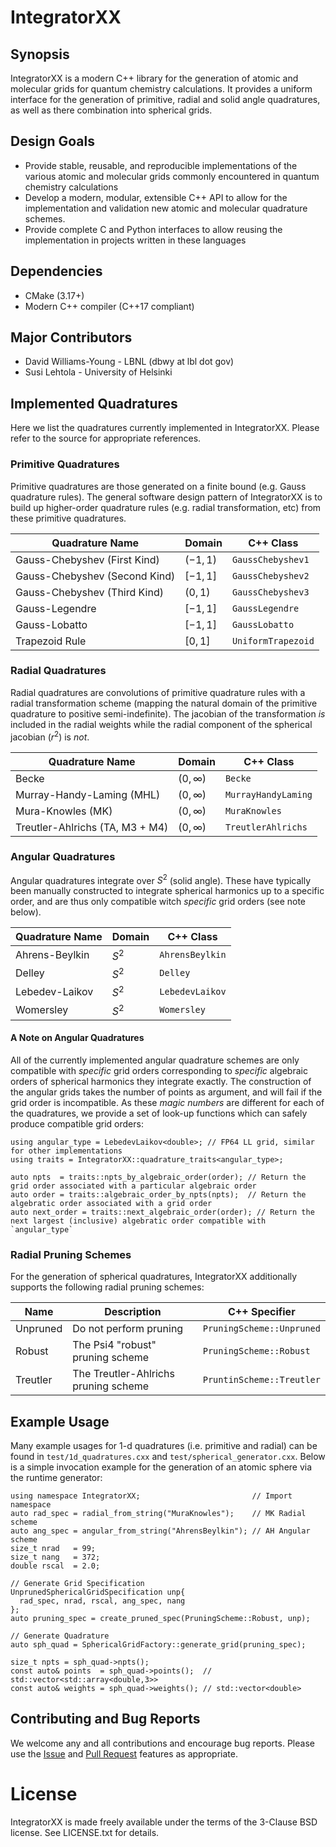 # IntegratorXX

## Synopsis

IntegratorXX is a modern C++ library for the generation of atomic and molecular
grids for quantum chemistry calculations. It provides a uniform interface for
the generation of primitive, radial and solid angle quadratures, as well as
there combination into spherical grids.

## Design Goals 

* Provide stable, reusable, and reproducible implementations of the various atomic and
molecular grids commonly encountered in quantum chemistry calculations
* Develop a modern, modular, extensible C++ API to allow for the implementation
and validation new atomic and molecular quadrature schemes.
* Provide complete C and Python interfaces to allow reusing the implementation in projects written in these languages

## Dependencies

* CMake (3.17+)
* Modern C++ compiler (C++17 compliant)

## Major Contributors

* David Williams-Young - LBNL (dbwy at lbl dot gov)
* Susi Lehtola - University of Helsinki

## Implemented Quadratures

Here we list the quadratures currently implemented in IntegratorXX. Please refer to the
source for appropriate references.



### Primitive Quadratures

Primitive quadratures are those generated on a finite bound (e.g. Gauss
quadrature rules). The general software design pattern of IntegratorXX is to
build up higher-order quadrature rules (e.g. radial transformation, etc) from
these primitive quadratures.

| Quadrature Name                 | Domain    | C++ Class           |
|---------------------------------|-----------|---------------------|
| Gauss-Chebyshev (First Kind)    | $(-1,1)$  | `GaussChebyshev1`   |
| Gauss-Chebyshev (Second Kind)   | $[-1,1]$  | `GaussChebyshev2`   |
| Gauss-Chebyshev (Third Kind)    | $(0,1)$   | `GaussChebyshev3`   |
| Gauss-Legendre                  | $[-1,1]$  | `GaussLegendre`     |
| Gauss-Lobatto                   | $[-1,1]$  | `GaussLobatto`      |
| Trapezoid Rule                  | $[0,1]$   | `UniformTrapezoid`  |

### Radial Quadratures

Radial quadratures are convolutions of primitive quadrature rules with a radial
transformation scheme (mapping the natural domain of the primitive quadrature
to positive semi-indefinite). The jacobian of the transformation *is* included
in the radial weights while the radial component of the spherical jacobian
($r^2$) is *not*.

| Quadrature Name                 | Domain       | C++ Class           |
|---------------------------------|--------------|---------------------|
| Becke                           | $(0,\infty)$ | `Becke`             |
| Murray-Handy-Laming (MHL)       | $(0,\infty)$ | `MurrayHandyLaming` |
| Mura-Knowles (MK)               | $(0,\infty)$ | `MuraKnowles`       |
| Treutler-Ahlrichs (TA, M3 + M4) | $(0,\infty)$ | `TreutlerAhlrichs`  |


### Angular Quadratures

Angular quadratures integrate over $S^2$ (solid angle). These have typically been
manually constructed to integrate spherical harmonics up to a specific order, and
are thus only compatible witch *specific* grid orders (see note below).

| Quadrature Name                 | Domain  | C++ Class           |
|---------------------------------|---------|---------------------|
| Ahrens-Beylkin                  | $S^2$   | `AhrensBeylkin`     |
| Delley                          | $S^2$   | `Delley`            |
| Lebedev-Laikov                  | $S^2$   | `LebedevLaikov`     |
| Womersley                       | $S^2$   | `Womersley`         |

#### A Note on Angular Quadratures

All of the currently implemented angular quadrature schemes are only compatible
with *specific* grid orders corresponding to *specific* algebraic orders of
spherical harmonics they integrate exactly.  The construction of the angular
grids takes the number of points as argument, and will fail if the grid order
is incompatible. As these *magic numbers* are different for each of the
quadratures, we provide a set of look-up functions which can safely produce
compatible grid orders:

```
using angular_type = LebedevLaikov<double>; // FP64 LL grid, similar for other implementations
using traits = IntegratorXX::quadrature_traits<angular_type>;

auto npts  = traits::npts_by_algebraic_order(order); // Return the grid order associated with a particular algebraic order
auto order = traits::algebraic_order_by_npts(npts);  // Return the algebratic order associated with a grid order
auto next_order = traits::next_algebraic_order(order); // Return the next largest (inclusive) algebratic order compatible with `angular_type` 
```

### Radial Pruning Schemes

For the generation of spherical quadratures, IntegratorXX additionally supports
the following radial pruning schemes:

| Name      | Description                          | C++ Specifier             |
|-----------|--------------------------------------|---------------------------|
| Unpruned  | Do not perform pruning               | `PruningScheme::Unpruned` |
| Robust    | The Psi4 "robust" pruning scheme     | `PruningScheme::Robust`   |
| Treutler  | The Treutler-Ahlrichs pruning scheme | `PruntinScheme::Treutler` |



## Example Usage

Many example usages for 1-d quadratures (i.e. primitive and radial) can be
found in `test/1d_quadratures.cxx` and `test/spherical_generator.cxx`. Below is
a simple invocation example for the generation of an atomic sphere via the
runtime generator:
```
using namespace IntegratorXX;                         // Import namespace
auto rad_spec = radial_from_string("MuraKnowles");    // MK Radial scheme
auto ang_spec = angular_from_string("AhrensBeylkin"); // AH Angular scheme
size_t nrad   = 99;
size_t nang   = 372;
double rscal  = 2.0;

// Generate Grid Specification
UnprunedSphericalGridSpecification unp{
  rad_spec, nrad, rscal, ang_spec, nang
};
auto pruning_spec = create_pruned_spec(PruningScheme::Robust, unp); 

// Generate Quadrature
auto sph_quad = SphericalGridFactory::generate_grid(pruning_spec);

size_t npts = sph_quad->npts();
const auto& points  = sph_quad->points();  // std::vector<std::array<double,3>>
const auto& weights = sph_quad->weights(); // std::vector<double>

```

## Contributing and Bug Reports

We welcome any and all contributions and encourage bug reports. Please use the
[Issue](https://github.com/wavefunction91/IntegratorXX/issues) and 
[Pull Request](https://github.com/wavefunction91/IntegratorXX/pulls) features as appropriate.

# License

IntegratorXX is made freely available under the terms of the 3-Clause BSD license. See
LICENSE.txt for details.
